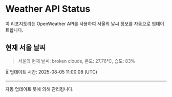 
# Weather API Status

이 리포지토리는 OpenWeather API를 사용하여 서울의 날씨 정보를 자동으로 업데이트합니다.

## 현재 서울 날씨
> 서울의 현재 날씨: broken clouds, 온도: 27.76°C, 습도: 83%

⏳ 업데이트 시간: 2025-08-05 11:00:08 (UTC)

---
자동 업데이트 봇에 의해 관리됩니다.
